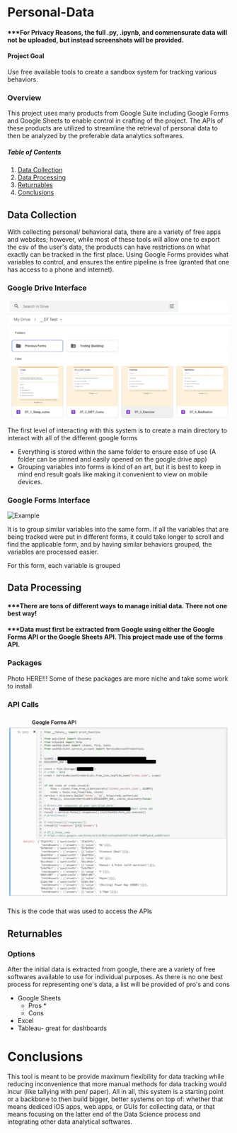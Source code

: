 # Personal-Data

#### ***For Privacy Reasons, the full .py, .ipynb, and commensurate data will not be uploaded, but instead screenshots will be provided.

#### Project Goal 
Use free available tools to create a sandbox system for tracking various behaviors.

### Overview
This project uses many products from Google Suite including Google Forms and Google Sheets to enable control in crafting of the project. 
The APIs of these products are utilized to streamline the retrieval of personal data to then be analyzed by the preferable data analytics softwares.

##### Table of Contents  
1. [Data Collection](#Data-Collection)  
2. [Data Processing](#Data-Processing)  
3. [Returnables](#Returnables)  
4. [Conclusions](#Conclusions)

<a name="Data-Collection"/>
<a name="Data-Processing"/>
<a name="Returnables"/>
<a name="Conclusions"/>



## Data Collection

With collecting personal/ behavioral data, there are a variety of free apps and websites; however, while most of these tools will allow one to export the csv of the user's data, the products can have restrictions on what exactly can be tracked in the first place. Using Google Forms provides what variables to control, and ensures the entire pipeline is free (granted that one has access to a phone and internet).

### Google Drive Interface
![Example](https://github.com/jmbost20/Personal-Data/blob/main/github.png)

The first level of interacting with this system is to create a main directory to interact with all of the different google forms
* Everything is stored within the same folder to ensure ease of use (A folder can be pinned and easily opened on the google drive app)
* Grouping variables into forms is kind of an art, but it is best to keep in mind end result goals like making it convenient to view on mobile devices.

### Google Forms Interface

![Example](https://github.com/jmbost20/Personal-Data/blob/main/Structural-Question.png)


It is to group similar variables into the same form. If all the variables that are being tracked were put in different forms, it could take longer to scroll and find the applicable form, and by having similar behaviors grouped, the variables are processed easier.



For this form, each variable is grouped


## Data Processing

#### ***There are tons of different ways to manage initial data. There not one best way!
#### ***Data must first be extracted from Google using either the Google Forms API or the Google Sheets API. This project made use of the forms API.


### Packages

Photo HERE!!!
Some of these packages are more niche and take some work to install

### API Calls

![Example](https://github.com/jmbost20/Personal-Data/blob/main/APIs.png)

This is the code that was used to access the APIs


## Returnables

### Options
After the initial data is extracted from google, there are a variety of free softwares available to use for individual purposes. As there is no one best process for representing one's data, a list will be provided of pro's and cons
* Google Sheets
  * Pros
    *   
  * Cons
* Excel
* Tableau- great for dashboards

# Conclusions

This tool is meant to be provide maximum flexibility for data tracking while reducing inconvenience that more manual methods for data tracking would incur (like tallying with pen/ paper). All in all, this system is a starting point or a backbone to then build bigger, better systems on top of: whether that means dediced iOS apps, web apps, or GUIs for collecting data, or that means focusing on the latter end of the Data Science process and integrating other data analytical softwares.


